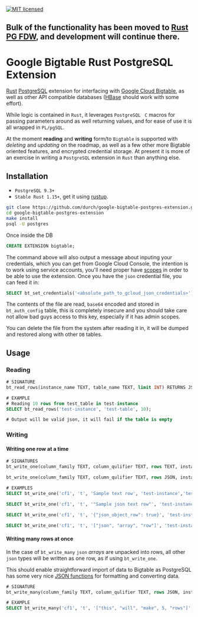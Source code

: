 [![MIT licensed](https://img.shields.io/badge/license-MIT-blue.svg)](https://github.com/durch/rpg_base36/blob/master/LICENSE.md)

## Bulk of the functionality has been moved to [Rust PG FDW](https://github.com/durch/google-bigtable-postgres-fdw), and development will continue there.

# Google Bigtable Rust PostgreSQL Extension

[Rust](https://www.rust-lang.org/en-US/) [PostgreSQL](https://www.postgresql.org/) extension for interfacing with [Google Cloud Bigtable](https://cloud.google.com/bigtable/), as well as other API compatible databases ([HBase](https://hbase.apache.org/) should work with some effort).

While logic is contained in `Rust`, it leverages `PostgreSQL ` `C` macros for passing parameters around as well returning values, and for ease of use it is all wrapped in `PL/pgSQL`.

At the moment **reading** and **writing** form/to `Bigtable` is supported with *deleting* and *updating* on the roadmap, as well as a few other more Bigtable oriented features, and encrypted credential storage. At present it is more of an exercise in writing a `PostgreSQL` extension in `Rust` than anything else.


## Installation
+ `PostgreSQL 9.3+`
+ `Stable Rust 1.15+`, get it using [rustup](https://www.rustup.rs/).

```bash
git clone https://github.com/durch/google-bigtable-postgres-extension.git
cd google-bigtable-postgres-extension
make install
psql -U postgres
```

Once inside the DB

```sql
CREATE EXTENSION bigtable;
```

The command above will also output a message about inputing your credentials, which you can get from Google Cloud Console, the intention is to work using service accounts, you'll need proper have [scopes](https://cloud.google.com/bigtable/docs/creating-compute-instance) in order to be able to use the extension. Once you have the `json` credential file, you can feed it in:

```sql
SELECT bt_set_credentials('<absolute_path_to_gcloud_json_credentials>');
```

The contents of the file are read, `base64` encoded and stored in `bt_auth_config` table, this is completely insecure and you should take care not allow bad guys access to this key, especially if it has admin scopes.

You can delete the file from the system after reading it in, it will be dumped and restored along with other `DB` tables.

## Usage

### Reading

```sql
# SIGNATURE
bt_read_rows(instance_name TEXT, table_name TEXT, limit INT) RETURNS JSON

# EXAMPLE
# Reading 10 rows from test_table in test-instance
SELECT bt_read_rows('test-instance', 'test-table', 10);

# Output will be valid json, it will fail if the table is empty
```

### Writing

#### Writing one row at a time

```sql
# SIGNATURES
bt_write_one(column_family TEXT, column_qulifier TEXT, rows TEXT, instance_name TEXT, table_name TEXT) RETURNS TEXT

bt_write_one(column_family TEXT, column_qulifier TEXT, rows JSON, instance_name TEXT, table_name TEXT) RETURNS TEXT

# EXAMPLES
SELECT bt_write_one('cf1', 't', 'Sample text row', 'test-instance','test-table');

SELECT bt_write_one('cf1', 't', '"Sample json text row"', 'test-instance','test-table');

SELECT bt_write_one('cf1', 't', '{"json_object_row": true}', 'test-instance','test-table');

SELECT bt_write_one('cf1', 't', '["json", "array", "row"]', 'test-instance','test-table');
```

#### Writing many rows at once

In the case of `bt_write_many` `json` *arrays* are unpacked into rows, all other `json` types will be written as one row, as if using `bt_write_one`. 

This should enable straightforward import of data to Bigtable as PostgreSQL has some very nice [JSON functions](https://www.postgresql.org/docs/9.6/static/functions-json.html) for formatting and converting data.

```sql
# SIGNATURE
bt_write_many(column_family TEXT, column_qulifier TEXT, rows JSON, instance_name IN TEXT, table_name) RETURNS TEXT

# EXAMPLE
SELECT bt_write_many('cf1', 't', '["this", "will", "make", 5, "rows"]', 'test-instance', 'test-table');
```
